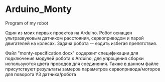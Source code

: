 # Arduino_Monty
Program of my robot

Один из моих первых проектов на Arduino. Робот оснащен ультразвуковым датчиком расстояния, сервоприводом и парой двигателей на колесах. Задача робота -- ездить избегая препятствия.

Файл "monty-specification.docx" содержит спецификации для подключения модулей робота к Arduino, для упрощения сборки используются цвета проводов для соединения. Также в данном файле присутствуют результаты замеров параметров сервопривода/моторов для поворота УЗ датчика/робота
